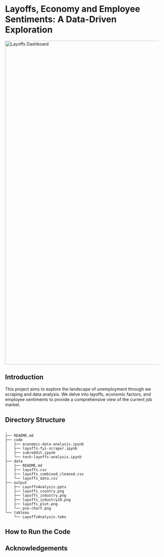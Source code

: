# Layoffs, Economy and Employee Sentiments: A Data-Driven Exploration
<img width="1059" alt="Layoffs Dashboard" src="https://github.com/komal98/navigating-unemployment-landscape/assets/20492468/04993b44-db9d-4c9b-a25e-1adba6ba0ae2">

## Introduction
This project aims to explore the landscape of unemployment through we scraping and data analysis. We delve into layoffs, economic factors, and employee sentiments to provide a comprehensive view of the current job market.

## Directory Structure
```
.
├── README.md
├── code
│   ├── economic-data-analysis.ipynb
│   ├── layoffs-fyi-scraper.ipynb
│   ├── subreddit.ipynb
│   └── tech-layoffs-analysis.ipynb
├── data
│   ├── README.md
│   ├── layoffs.csv
│   ├── layoffs_combined_cleaned.csv
│   └── layoffs_data.csv
├── output
│   ├── LayoffsAnalysis.pptx
│   ├── layoffs_country.png
│   ├── layoffs_industry.png
│   ├── layoffs_industry10.png
│   ├── layoffs_plot.png
│   └── pie-chart.png
└── tableau
    └── LayoffsAnalysis.twbx
```

## How to Run the Code

## Acknowledgements
